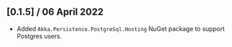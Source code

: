 ## [0.1.5] / 06 April 2022
- Added `Akka.Persistence.PostgreSql.Hosting` NuGet package to support Postgres users.

